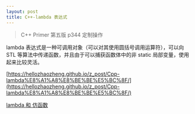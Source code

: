```yaml
---
layout: post
title: C++-lambda 表达式
---
```


> C++ Primer 第五版 p344 定制操作

lambda 表达式是一种可调用对象（可以对其使用圆括号调用运算符），可以向STL 等算法中传递函数，并且由于可以捕获函数体中的非 static 局部变量，使用起来比较灵活。

[https://hellozhaozheng.github.io/z_post/Cpp-lambda%E8%A1%A8%E8%BE%BE%E5%BC%8F/](https://hellozhaozheng.github.io/z_post/Cpp-lambda%E8%A1%A8%E8%BE%BE%E5%BC%8F/)

[lambda 和 仿函数](https://maodanp.github.io/2020/06/02/cpp_lambda/)
